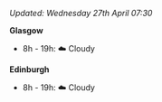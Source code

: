 *Updated: Wednesday 27th April 07:30*

**Glasgow**

* 8h - 19h: :cloud: Cloudy

**Edinburgh**

* 8h - 19h: :cloud: Cloudy
